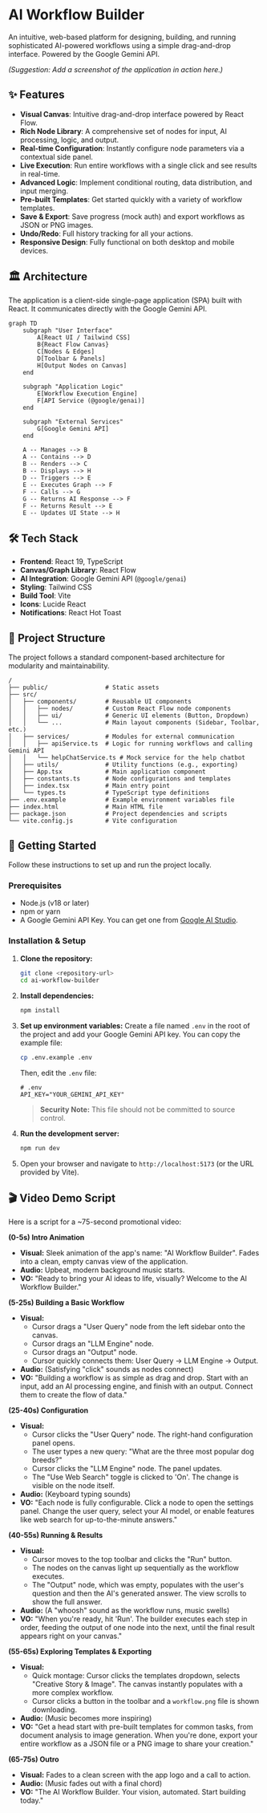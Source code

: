 # AI Workflow Builder

An intuitive, web-based platform for designing, building, and running sophisticated AI-powered workflows using a simple drag-and-drop interface. Powered by the Google Gemini API.

*(Suggestion: Add a screenshot of the application in action here.)*

## ✨ Features

*   **Visual Canvas**: Intuitive drag-and-drop interface powered by React Flow.
*   **Rich Node Library**: A comprehensive set of nodes for input, AI processing, logic, and output.
*   **Real-time Configuration**: Instantly configure node parameters via a contextual side panel.
*   **Live Execution**: Run entire workflows with a single click and see results in real-time.
*   **Advanced Logic**: Implement conditional routing, data distribution, and input merging.
*   **Pre-built Templates**: Get started quickly with a variety of workflow templates.
*   **Save & Export**: Save progress (mock auth) and export workflows as JSON or PNG images.
*   **Undo/Redo**: Full history tracking for all your actions.
*   **Responsive Design**: Fully functional on both desktop and mobile devices.

## 🏛️ Architecture

The application is a client-side single-page application (SPA) built with React. It communicates directly with the Google Gemini API.

```mermaid
graph TD
    subgraph "User Interface"
        A[React UI / Tailwind CSS]
        B{React Flow Canvas}
        C[Nodes & Edges]
        D[Toolbar & Panels]
        H[Output Nodes on Canvas]
    end

    subgraph "Application Logic"
        E[Workflow Execution Engine]
        F[API Service (@google/genai)]
    end

    subgraph "External Services"
        G[Google Gemini API]
    end

    A -- Manages --> B
    A -- Contains --> D
    B -- Renders --> C
    B -- Displays --> H
    D -- Triggers --> E
    E -- Executes Graph --> F
    F -- Calls --> G
    G -- Returns AI Response --> F
    F -- Returns Result --> E
    E -- Updates UI State --> H
```

## 🛠️ Tech Stack

*   **Frontend**: React 19, TypeScript
*   **Canvas/Graph Library**: React Flow
*   **AI Integration**: Google Gemini API (`@google/genai`)
*   **Styling**: Tailwind CSS
*   **Build Tool**: Vite
*   **Icons**: Lucide React
*   **Notifications**: React Hot Toast

## 📂 Project Structure

The project follows a standard component-based architecture for modularity and maintainability.

```
/
├── public/                # Static assets
├── src/
│   ├── components/        # Reusable UI components
│   │   ├── nodes/         # Custom React Flow node components
│   │   ├── ui/            # Generic UI elements (Button, Dropdown)
│   │   └── ...            # Main layout components (Sidebar, Toolbar, etc.)
│   ├── services/          # Modules for external communication
│   │   ├── apiService.ts  # Logic for running workflows and calling Gemini API
│   │   └── helpChatService.ts # Mock service for the help chatbot
│   ├── utils/             # Utility functions (e.g., exporting)
│   ├── App.tsx            # Main application component
│   ├── constants.ts       # Node configurations and templates
│   ├── index.tsx          # Main entry point
│   └── types.ts           # TypeScript type definitions
├── .env.example           # Example environment variables file
├── index.html             # Main HTML file
├── package.json           # Project dependencies and scripts
└── vite.config.js         # Vite configuration
```

## 🚀 Getting Started

Follow these instructions to set up and run the project locally.

### Prerequisites

*   Node.js (v18 or later)
*   npm or yarn
*   A Google Gemini API Key. You can get one from [Google AI Studio](https://aistudio.google.com/app/apikey).

### Installation & Setup

1.  **Clone the repository:**
    ```bash
    git clone <repository-url>
    cd ai-workflow-builder
    ```

2.  **Install dependencies:**
    ```bash
    npm install
    ```

3.  **Set up environment variables:**
    Create a file named `.env` in the root of the project and add your Google Gemini API key. You can copy the example file:
    ```bash
    cp .env.example .env
    ```
    Then, edit the `.env` file:
    ```env
    # .env
    API_KEY="YOUR_GEMINI_API_KEY"
    ```
    > **Security Note:** This file should not be committed to source control.

4.  **Run the development server:**
    ```bash
    npm run dev
    ```

5.  Open your browser and navigate to `http://localhost:5173` (or the URL provided by Vite).

## 🎬 Video Demo Script

Here is a script for a ~75-second promotional video:

**(0-5s) Intro Animation**
*   **Visual:** Sleek animation of the app's name: "AI Workflow Builder". Fades into a clean, empty canvas view of the application.
*   **Audio:** Upbeat, modern background music starts.
*   **VO:** "Ready to bring your AI ideas to life, visually? Welcome to the AI Workflow Builder."

**(5-25s) Building a Basic Workflow**
*   **Visual:**
    *   Cursor drags a "User Query" node from the left sidebar onto the canvas.
    *   Cursor drags an "LLM Engine" node.
    *   Cursor drags an "Output" node.
    *   Cursor quickly connects them: User Query -> LLM Engine -> Output.
*   **Audio:** (Satisfying "click" sounds as nodes connect)
*   **VO:** "Building a workflow is as simple as drag and drop. Start with an input, add an AI processing engine, and finish with an output. Connect them to create the flow of data."

**(25-40s) Configuration**
*   **Visual:**
    *   Cursor clicks the "User Query" node. The right-hand configuration panel opens.
    *   The user types a new query: "What are the three most popular dog breeds?"
    *   Cursor clicks the "LLM Engine" node. The panel updates.
    *   The "Use Web Search" toggle is clicked to 'On'. The change is visible on the node itself.
*   **Audio:** (Keyboard typing sounds)
*   **VO:** "Each node is fully configurable. Click a node to open the settings panel. Change the user query, select your AI model, or enable features like web search for up-to-the-minute answers."

**(40-55s) Running & Results**
*   **Visual:**
    *   Cursor moves to the top toolbar and clicks the "Run" button.
    *   The nodes on the canvas light up sequentially as the workflow executes.
    *   The "Output" node, which was empty, populates with the user's question and then the AI's generated answer. The view scrolls to show the full answer.
*   **Audio:** (A "whoosh" sound as the workflow runs, music swells)
*   **VO:** "When you're ready, hit 'Run'. The builder executes each step in order, feeding the output of one node into the next, until the final result appears right on your canvas."

**(55-65s) Exploring Templates & Exporting**
*   **Visual:**
    *   Quick montage: Cursor clicks the templates dropdown, selects "Creative Story & Image". The canvas instantly populates with a more complex workflow.
    *   Cursor clicks a button in the toolbar and a `workflow.png` file is shown downloading.
*   **Audio:** (Music becomes more inspiring)
*   **VO:** "Get a head start with pre-built templates for common tasks, from document analysis to image generation. When you're done, export your entire workflow as a JSON file or a PNG image to share your creation."

**(65-75s) Outro**
*   **Visual:** Fades to a clean screen with the app logo and a call to action.
*   **Audio:** (Music fades out with a final chord)
*   **VO:** "The AI Workflow Builder. Your vision, automated. Start building today."
